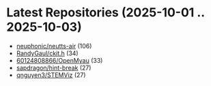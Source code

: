 # Latest Repositories (2025-10-01 .. 2025-10-03)

- [neuphonic/neutts-air](https://github.com/neuphonic/neutts-air) (106)
- [RandyGaul/ckit.h](https://github.com/RandyGaul/ckit.h) (34)
- [60124808866/OpenMyau](https://github.com/60124808866/OpenMyau) (33)
- [sapdragon/hint-break](https://github.com/sapdragon/hint-break) (27)
- [qnguyen3/STEMViz](https://github.com/qnguyen3/STEMViz) (27)
